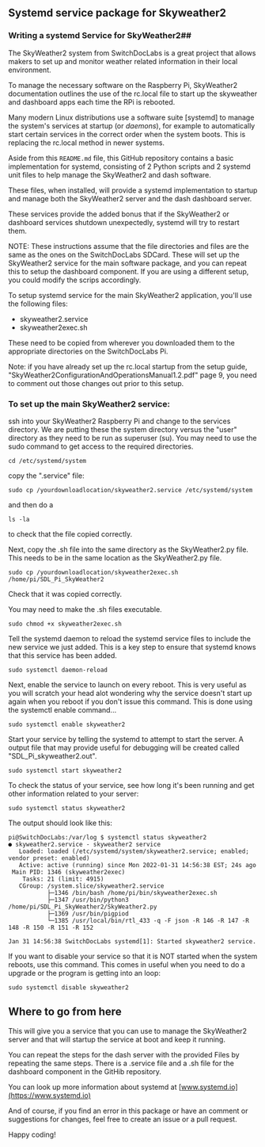 ## **Systemd service package for Skyweather2**

### Writing a systemd Service for SkyWeather2##


The SkyWeather2 system from SwitchDocLabs is a great project that allows makers to set up and monitor weather related information in their local environment.

To manage the necessary software on the Raspberry Pi, SkyWeather2 documentation outlines the use of the rc.local file to start up the skyweather and dashboard apps each time the RPi is rebooted.

Many modern Linux distributions use a software suite [systemd] to manage the system's services at startup (or *daemons*), for example to automatically start certain services in the correct order when the system boots. This is replacing the rc.local method in newer systems.

Aside from this `README.md` file, this GitHub repository contains a basic
implementation for systemd, consisting of 2 Python scripts
and 2 systemd unit files to help manage the SkyWeather2 and dash software.

These files, when installed, will provide a systemd implementation to startup and manage both the SkyWeather2 server and the dash dashboard server.

These services provide the added bonus that if the SkyWeather2 or dashboard services shutdown unexpectedly, systemd will try to restart them.

NOTE: These instructions assume that the file directories and files are the same as the ones on the SwitchDocLabs SDCard. These will set up the SkyWeather2 service for the main software package, and you can repeat this to setup the dashboard component. If you are using a different setup, you could modify the scrips accordingly.

To setup systemd service for the main SkyWeather2 application, you'll use the following files:

- skyweather2.service
- skyweather2exec.sh

These need to be copied from wherever you downloaded them to the appropriate directories on the SwitchDocLabs Pi.


Note: if you have already set up the rc.local startup from the setup guide, "SkyWeather2ConfigurationAndOperationsManual1.2.pdf" page 9, you need to comment out those changes out prior to this setup.


### To set up the main SkyWeather2 service:

ssh into your SkyWeather2 Raspberry Pi and change to the services directory. We are putting these the system directory versus the "user" directory as they need to be run as superuser (su). You may need to use the sudo command to get access to the required directories.

```
cd /etc/systemd/system

```

copy the ".service" file:

```
sudo cp /yourdownloadlocation/skyweather2.service /etc/systemd/system
```
and then do a

```
ls -la
```
to check that the file copied correctly.

Next, copy the .sh file into the same directory as the SkyWeather2.py file.
This needs to be in the same location as the SkyWeather2.py file.
```
sudo cp /yourdownloadlocation/skyweather2exec.sh /home/pi/SDL_Pi_SkyWeather2
```

Check that it was copied correctly.

You may need to make the .sh files executable.
```
sudo chmod +x skyweather2exec.sh
```

Tell the systemd daemon to reload the systemd service files to include the new service we just added. This is a key step to ensure that systemd knows that this service has been added.

```
sudo systemctl daemon-reload
```

Next, enable the service to launch on every reboot. This is very useful as you will scratch your head alot wondering why the service doesn't start up again when you reboot if you don't issue this command. This is done using the systemctl enable command...

```
sudo systemctl enable skyweather2
```

Start your service by telling the systemd to attempt to start the server. A output file that may provide useful for debugging will be created called "SDL_Pi_skyweather2.out".

```
sudo systemctl start skyweather2
```

To check the status of your service, see how long it's been running and get other information related to your server:

```
sudo systemctl status skyweather2
```

The output should look like this:
```
pi@SwitchDocLabs:/var/log $ systemctl status skyweather2
● skyweather2.service - skyweather2 service
   Loaded: loaded (/etc/systemd/system/skyweather2.service; enabled; vendor preset: enabled)
   Active: active (running) since Mon 2022-01-31 14:56:38 EST; 24s ago
 Main PID: 1346 (skyweather2exec)
    Tasks: 21 (limit: 4915)
   CGroup: /system.slice/skyweather2.service
           ├─1346 /bin/bash /home/pi/bin/skyweather2exec.sh
           ├─1347 /usr/bin/python3 /home/pi/SDL_Pi_SkyWeather2/SkyWeather2.py
           ├─1369 /usr/bin/pigpiod
           └─1385 /usr/local/bin/rtl_433 -q -F json -R 146 -R 147 -R 148 -R 150 -R 151 -R 152

Jan 31 14:56:38 SwitchDocLabs systemd[1]: Started skyweather2 service.
```


If you want to disable your service so that it is NOT started when the system reboots, use this command. This comes in useful when you need to do a upgrade or the program is getting into an loop:

```
sudo systemctl disable skyweather2
```

## Where to go from here

This will give you a service that you can use to manage the SkyWeather2 server and that will startup the service at boot and keep it running.

You can repeat the steps for the dash server with the provided Files by repeating the same steps. There is a .service file and a .sh file for the dashboard component in the GitHib repository.

You can look up more information about systemd at [www.systemd.io](https://www.systemd.io)

And of course, if you find an error in this package or have an comment or suggestions for changes, feel free to create an issue or a pull request.

Happy coding!
